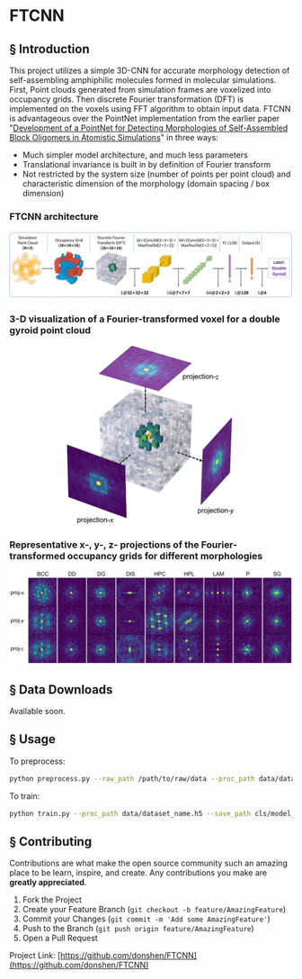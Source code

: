 # FTCNN

## § Introduction
This project utilizes a simple 3D-CNN for accurate morphology detection of self-assembling amphiphilic molecules formed in molecular simulations. First, Point clouds generated from simulation frames are voxelized into occupancy grids. Then discrete Fourier transformation (DFT) is implemented on the voxels using FFT algorithm to obtain input data. FTCNN is advantageous over the PointNet implementation from the earlier paper "[Development of a PointNet for Detecting Morphologies of Self-Assembled Block Oligomers in Atomistic Simulations](https://doi.org/10.1021/acs.jpcb.1c02389)" in three ways:
 - Much simpler model architecture, and much less parameters
 - Translational invariance is built in by definition of Fourier transform
 - Not restricted by the system size (number of points per point cloud) and characteristic dimension of the morphology (domain spacing / box dimension)
 
### FTCNN architecture
<p align="center">
<img src="images/FTCNN_scheme.png" alt="drawing" width="1000"/>
</p>

### 3-D visualization of a Fourier-transformed voxel for a double gyroid point cloud
<p align="center">
  <img src="images/FT_voxel_proj.png" alt="drawing" width="300"/>
</p>

### Representative x-, y-, z- projections of the Fourier-transformed occupancy grids for different morphologies
<p align="center">
<img src="images/FT_examples.png" alt="drawing" width="1000"/>
</p>

## § Data Downloads

Available soon.

## § Usage
To preprocess:

  ```sh
  python preprocess.py --raw_path /path/to/raw/data --proc_path data/dataset_name.h5 -r resolution 
  ```
To train:

  ```sh
  python train.py --proc_path data/dataset_name.h5 --save_path cls/model_state_name.pth -n num_epochs -b batch_size
  ```
## § Contributing

Contributions are what make the open source community such an amazing place to be learn, inspire, and create. Any contributions you make are **greatly appreciated**.

1. Fork the Project
2. Create your Feature Branch (`git checkout -b feature/AmazingFeature`)
3. Commit your Changes (`git commit -m 'Add some AmazingFeature'`)
4. Push to the Branch (`git push origin feature/AmazingFeature`)
5. Open a Pull Request

Project Link: [https://github.com/donshen/FTCNN](https://github.com/donshen/FTCNN)

